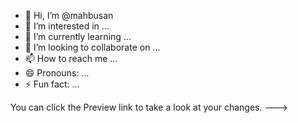 - 👋 Hi, I’m @mahbusan
- 👀 I’m interested in ...
- 🌱 I’m currently learning ...
- 💞️ I’m looking to collaborate on ...
- 📫 How to reach me ...
- 😄 Pronouns: ...
- ⚡ Fun fact: ...

<!---
mahbusan/mahbusan is a ✨ special ✨ repository because its `README.md` (this file) appears on your GitHub profile.mahbusan/mahbusan is a ✨ special ✨ repository because its `README.md` (this file) appears on your GitHub profile.
You can click the Preview link to take a look at your changes.
--->

You can click the Preview link to take a look at your changes.
--->
